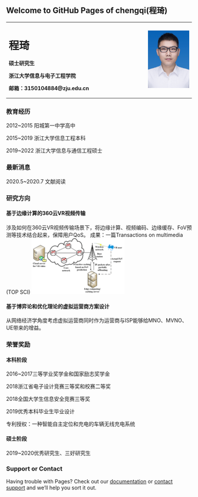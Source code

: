 ## Welcome to GitHub Pages of chengqi(程琦)
<table border="0">
  <tr>
    <td width="75%">
      <h1>程琦</h1>
      <p><b>硕士研究生</b></p>
      <p><b>浙江大学信息与电子工程学院</b></p>
      <p><b>邮箱：3150104884@zju.edu.cn</b></p>
    </td>
    <td width="25%">
      <img src="/微信图片_20200909141842.jpg" width="100%">    
    </td>
  </tr>
</table>

### 教育经历 

2012~2015 阳城第一中学高中

2015~2019 浙江大学信息工程本科

2019~2022 浙江大学信息与通信工程硕士

### 最新消息
2020.5~2020.7 文献阅读 

### 研究方向

#### 基于边缘计算的360云VR视频传输

  涉及如何在360云VR视频传输场景下，将边缘计算、视频编码、边缘缓存、FoV预测等技术结合起来，保障用户QoS。
  成果：一篇Transactions on multimedia (TOP SCI)
  <img src="/Proposed_modeling_scenario_diagram.png"  width="50%"> 

#### 基于博弈论和优化理论的虚拟运营商方案设计

  从网络经济学角度考虑虚拟运营商同时作为运营商与ISP能够给MNO、MVNO、UE带来的增益。

### 荣誉奖励
#### 本科阶段
2016~2017三等学业奖学金和国家励志奖学金

2018浙江省电子设计竞赛三等奖和校赛二等奖

2018全国大学生信息安全竞赛三等奖

2019优秀本科毕业生毕业设计

专利授权：一种智能自主定位和充电的车辆无线充电系统

#### 硕士阶段
2019~2020优秀研究生、三好研究生


### Support or Contact

Having trouble with Pages? Check out our [documentation](https://help.github.com/categories/github-pages-basics/) or [contact support](https://github.com/contact) and we’ll help you sort it out.

